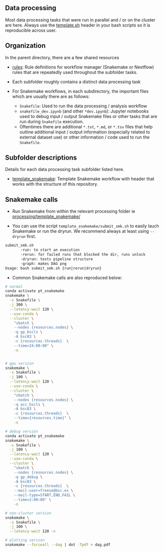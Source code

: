 ## Data processing

Most data processing tasks that were run in parallel and / or on the cluster are here.
Always use the [template.sh](template.sh) header in your bash scripts so it is reproducible across user.

## Organization

In the parent directory, there are a few shared resources
* [rules](rules): Rule definitions for workflow manager (Snakemake or Nextflow) rules that are repeatedly used throughout the subfolder tasks.
* Each subfolder roughly contains a distinct data processing task

* For Snakemake workflows, in each subdirectory, the important files which are usually there are as follows:
  * `Snakefile`: Used to run the data processing / analysis workflow
  * `snakefile_dev.ipynb` (and other `*dev.ipynb`): Jupyter notebooks used to debug input / output Snakemake files or other tasks that are run during `Snakefile` execution.
  * Oftentimes there are additional `*.txt`, `*.md`, or `*.tsv` files that help outline additional input / output information (especially related to external dataset use) or other information / code used to run the `Snakefile`.

## Subfolder descriptions

<!-- leave the subfolder descriptions header here it makes the GitHub action work! -->

Details for each data processing task subfolder listed here.

<!-- * [template_snakemake] -->
* [template_snakemake](template_snakemake): Template Snakemake workflow with header that works with the structure of this repository.














## Snakemake calls

* Run Snakemake from within the relevant processing folder ie [processing/template_snakemake/](template_snakemake)

* You can use the script `template_snakemake/submit_smk.sh` to easily lauch Snakemake or run the dryrun. We recommend always at least using `--dryrun` first.

```bash
submit_smk.sh
       -run: to start an execution
       -rerun: for failed runs that blocked the dir, runs unlock
       -dryrun: tests pipeline structure
       -graph: makes DAG png
Usage: bash submit_smk.sh {run|rerun|dryrun}
```

* Common Snakemake calls are also reproduced below:

```bash
# normal
conda activate pt_snakemake
snakemake \
  -s Snakefile \
  -j 300 \
  --latency-wait 120 \
  --use-conda \
  --cluster \
    "sbatch \
    --nodes {resources.nodes} \
    -q gp_bscls \
    -A bsc83 \
    -c {resources.threads}  \
    --time=24:00:00" \
    -n


# gpu version
snakemake \
  -s Snakefile \
  -j 100 \
  --latency-wait 120 \
  --use-conda \
  --cluster \
    "sbatch \
    --nodes {resources.nodes} \
    -q acc_bscls \
    -A bsc83 \
    -c {resources.threads}  \
    --time={resources.time}" \
    -n

# debug version
conda activate pt_snakemake
snakemake \
  -s Snakefile \
  -j 100 \
  --latency-wait 120 \
  --use-conda \
  --cluster \
    "sbatch \
    --nodes {resources.nodes} \
    -q gp_debug \
    -A bsc83 \
    -c {resources.threads}  \
    --mail-user=freese@bsc.es \
    --mail-type=START,END,FAIL \
    --time=2:00:00" \
    -n

# non-cluster version
snakemake \
  -s Snakefile \
  -j 100 \
  --latency-wait 120 -n

# plotting version
snakemake --forceall --dag | dot -Tpdf > dag.pdf
```
